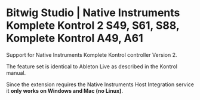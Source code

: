 # Bitwig Studio | Native Instruments Komplete Kontrol 2 S49, S61, S88, Komplete Kontrol A49, A61

Support for Native Instruments Komplete Kontrol controller Version 2.

The feature set is identical to Ableton Live as described in the Kontrol manual.

Since the extension requires the Native Instruments Host Integration service it **only works on Windows and Mac (no Linux)**.
